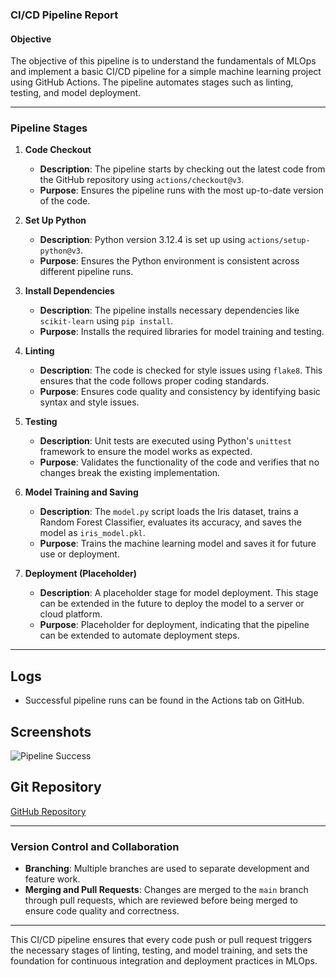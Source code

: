 ### CI/CD Pipeline Report

#### **Objective**  
The objective of this pipeline is to understand the fundamentals of MLOps and implement a basic CI/CD pipeline for a simple machine learning project using GitHub Actions. The pipeline automates stages such as linting, testing, and model deployment.

---

### **Pipeline Stages**

1. **Code Checkout**  
   - **Description**: The pipeline starts by checking out the latest code from the GitHub repository using `actions/checkout@v3`.  
   - **Purpose**: Ensures the pipeline runs with the most up-to-date version of the code.

2. **Set Up Python**  
   - **Description**: Python version 3.12.4 is set up using `actions/setup-python@v3`.  
   - **Purpose**: Ensures the Python environment is consistent across different pipeline runs.

3. **Install Dependencies**  
   - **Description**: The pipeline installs necessary dependencies like `scikit-learn` using `pip install`.  
   - **Purpose**: Installs the required libraries for model training and testing.

4. **Linting**  
   - **Description**: The code is checked for style issues using `flake8`. This ensures that the code follows proper coding standards.  
   - **Purpose**: Ensures code quality and consistency by identifying basic syntax and style issues.

5. **Testing**  
   - **Description**: Unit tests are executed using Python's `unittest` framework to ensure the model works as expected.  
   - **Purpose**: Validates the functionality of the code and verifies that no changes break the existing implementation.

6. **Model Training and Saving**  
   - **Description**: The `model.py` script loads the Iris dataset, trains a Random Forest Classifier, evaluates its accuracy, and saves the model as `iris_model.pkl`.  
   - **Purpose**: Trains the machine learning model and saves it for future use or deployment.

7. **Deployment (Placeholder)**  
   - **Description**: A placeholder stage for model deployment. This stage can be extended in the future to deploy the model to a server or cloud platform.  
   - **Purpose**: Placeholder for deployment, indicating that the pipeline can be extended to automate deployment steps.
------

## Logs
- Successful pipeline runs can be found in the Actions tab on GitHub.

## Screenshots
![Pipeline Success](https://github.com/IYNESHDURAI/MLOPS-CICD-Pipeline/tree/main/Screenshots)

## Git Repository
[GitHub Repository](https://github.com/IYNESHDURAI/MLOPS-CICD-Pipeline)

---

### **Version Control and Collaboration**  
- **Branching**: Multiple branches are used to separate development and feature work.
- **Merging and Pull Requests**: Changes are merged to the `main` branch through pull requests, which are reviewed before being merged to ensure code quality and correctness.

---

This CI/CD pipeline ensures that every code push or pull request triggers the necessary stages of linting, testing, and model training, and sets the foundation for continuous integration and deployment practices in MLOps.

